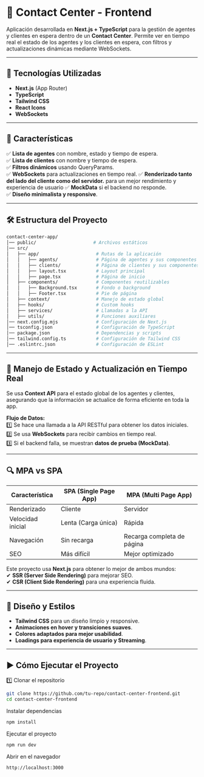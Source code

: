# 🏢 Contact Center - Frontend

Aplicación desarrollada en **Next.js + TypeScript** para la gestión de agentes y clientes en espera dentro de un **Contact Center**. Permite ver en tiempo real el estado de los agentes y los clientes en espera, con filtros y actualizaciones dinámicas mediante WebSockets.

---

## 🚀 **Tecnologías Utilizadas**

- **Next.js** (App Router)
- **TypeScript**
- **Tailwind CSS**
- **React Icons**
- **WebSockets**

---

## 📌 **Características**

✅ **Lista de agentes** con nombre, estado y tiempo de espera.  
✅ **Lista de clientes** con nombre y tiempo de espera.  
✅ **Filtros dinámicos** usando QueryParams.  
✅ **WebSockets** para actualizaciones en tiempo real.
✅ **Renderizado tanto del lado del cliente como del servidor.** para un mejor rendimiento y experiencia de usuario
✅ **MockData** si el backend no responde.  
✅ **Diseño minimalista y responsive**.

---

## 🛠 **Estructura del Proyecto**

```bash
contact-center-app/
│── public/                     # Archivos estáticos
│── src/
│   ├── app/                     # Rutas de la aplicación
│   │   ├── agents/              # Página de agentes y sus componentes
│   │   ├── clients/             # Página de clientes y sus componentes
│   │   ├── layout.tsx           # Layout principal
│   │   ├── page.tsx             # Página de inicio
│   ├── components/              # Componentes reutilizables
│   │   ├── Background.tsx       # Fondo o background
│   │   ├── Footer.tsx           # Pie de página
│   ├── context/                 # Manejo de estado global
│   ├── hooks/                   # Custom hooks
│   ├── services/                # Llamadas a la API
│   ├── utils/                   # Funciones auxiliares
│── next.config.mjs              # Configuración de Next.js
│── tsconfig.json                # Configuración de TypeScript
│── package.json                 # Dependencias y scripts
│── tailwind.config.ts           # Configuración de Tailwind CSS
│── .eslintrc.json               # Configuración de ESLint

```

---

## 🔄 **Manejo de Estado y Actualización en Tiempo Real**

Se usa **Context API** para el estado global de los agentes y clientes, asegurando que la información se actualice de forma eficiente en toda la app.

**Flujo de Datos:**  
1️⃣ Se hace una llamada a la API RESTful para obtener los datos iniciales.  
2️⃣ Se usa **WebSockets** para recibir cambios en tiempo real.  
3️⃣ Si el backend falla, se muestran **datos de prueba (MockData)**.

---

## 🔍 **MPA vs SPA**

| **Característica** | **SPA (Single Page App)** | **MPA (Multi Page App)**   |
| ------------------ | ------------------------- | -------------------------- |
| Renderizado        | Cliente                   | Servidor                   |
| Velocidad inicial  | Lenta (Carga única)       | Rápida                     |
| Navegación         | Sin recarga               | Recarga completa de página |
| SEO                | Más difícil               | Mejor optimizado           |

Este proyecto usa **Next.js** para obtener lo mejor de ambos mundos:  
✔ **SSR (Server Side Rendering)** para mejorar SEO.  
✔ **CSR (Client Side Rendering)** para una experiencia fluida.

---

## 🎨 **Diseño y Estilos**

- **Tailwind CSS** para un diseño limpio y responsive.
- **Animaciones en hover y transiciones suaves**.
- **Colores adaptados para mejor usabilidad**.
- **Loadings para experiencia de usuario y Streaming**.

---

## ▶ **Cómo Ejecutar el Proyecto**

1️⃣ Clonar el repositorio

```bash
git clone https://github.com/tu-repo/contact-center-frontend.git
cd contact-center-frontend
```

Instalar dependencias

```bash
npm install
```

Ejecutar el proyecto

```bash
npm run dev
```

Abrir en el navegador

```bash
http://localhost:3000
```

